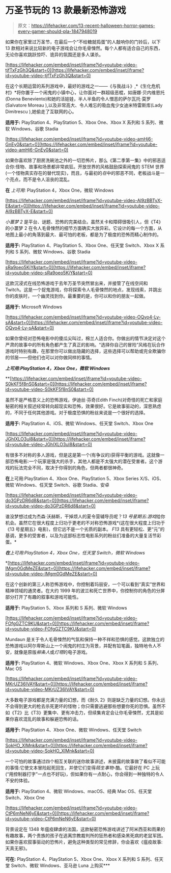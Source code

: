 # 万圣节玩的 13 款最新恐怖游戏

> 原文：<https://lifehacker.com/13-recent-halloween-horror-games-every-gamer-should-pla-1847948019>

如果你在家里过万圣节，在最后一个“不给糖就捣蛋”的人敲响你的门铃后，以下 13 款相对来说比较新的电子游戏会让你毛骨悚然。每个人都有适合自己的东西，无论你喜欢跳跃惊吓、诡异的氛围还是多人谋杀。

 [https://lifehacker.com/embed/inset/iframe?id=youtube-video-tjfTxFzGh3Q&start=0](https://lifehacker.com/embed/inset/iframe?id=youtube-video-tjfTxFzGh3Q&start=0) 

在这个长期运营的系列游戏中，最好的游戏之一——《与我战斗》,*《生化危机村》*将你置于一个闹鬼的小镇中心，让你面对一群超级恶棍，如唐娜·贝内维恩托(Donna Beneviento)和她的活娃娃，半人半鱼的令人憎恶的萨尔瓦托·莫罗(Salvatore Moreau ),以及非常高大、令人难忘的吸血鬼少女迪米特雷斯库(Lady Dimitrescu ),她偷走了互联网的心。

**适用于:** PlayStation 4、PlayStation 5、Xbox One、Xbox X 系列和 S 系列、微软 Windows、谷歌 Stadia

 [https://lifehacker.com/embed/inset/iframe?id=youtube-video-amHj6-GnEy0&start=0](https://lifehacker.com/embed/inset/iframe?id=youtube-video-amHj6-GnEy0&start=0) 

如果你喜欢除了厨房洗碗池之外的一切恐怖片，那么《第二季第一集》中的邪恶适合你:怪物、故事和场景都非常疯狂。开放世界的风格鼓励探索闹鬼的 STEM 世界(一个怪物真实存在的替代现实)，而且，与最初的*在*中的邪恶不同，老板战斗是一个亮点，而不是令人沮丧的混乱。

**在** *上可用:* PlayStation 4，Xbox One，微软 Windows

 [https://lifehacker.com/embed/inset/iframe?id=youtube-video-AI9zBBTyX-E&start=0](https://lifehacker.com/embed/inset/iframe?id=youtube-video-AI9zBBTyX-E&start=0) 

*小噩梦 2* 是平台、谜题、恐怖的完美结合。虽然关卡和障碍很吸引人，但《T4》的小噩梦 2 在令人毛骨悚然的细节方面确实大放异彩。它设计的每一个方面，从地图上最小的角落到最大、最可怕的老板，都是为了极度的恐怖而精心制作的。

**适用于:** PlayStation 4、PlayStation 5、Xbox One、任天堂 Switch、Xbox X 系列和 S 系列、微软 Windows、谷歌 Stadia

 [https://lifehacker.com/embed/inset/iframe?id=youtube-video-sRa9oeo5KiY&start=0](https://lifehacker.com/embed/inset/iframe?id=youtube-video-sRa9oeo5KiY&start=0) 

这款沉浸式在线恐怖游戏于去年万圣节突然冒出来，并接管了在线空间和 Twitch。这是一个捉鬼游戏，你将探索令人毛骨悚然的地点，发现线索，并跳出你的皮肤时，一个幽灵找到你。最重要的是，你可以和你的朋友一起做。

**适用于:** Microsoft Windows

 [https://lifehacker.com/embed/inset/iframe?id=youtube-video-OQvo4-Ly-sA&start=0](https://lifehacker.com/embed/inset/iframe?id=youtube-video-OQvo4-Ly-sA&start=0) 

如果你曾经对恐怖电影中的傻瓜尖叫过，棉兰人适合你。你做出的情节决定对这个严肃的故事中的所有角色都产生了真正的影响。“选择你自己的冒险”风格在玩合作游戏时特别有趣，在那里你可以做出隐藏的选择，这些选择可以帮助或完全欺骗你的邻居——但他们也可以对你做同样的事情。

***上可用:PlayStation 4，Xbox One，微软 Windows***

 **[https://lifehacker.com/embed/inset/iframe?id=youtube-video-S0kKF5f8nS0&start=0](https://lifehacker.com/embed/inset/iframe?id=youtube-video-S0kKF5f8nS0&start=0) 

虽然不是严格意义上的恐怖游戏，伊迪丝·芬奇(Edith Finch)对奇怪的死亡和家庭秘密的相关叙述经常转向超现实和恐怖，效果很好。它是故事驱动的，深思熟虑的，不同于任何其他游戏。对于极度恐惧的粉丝来说是一个很好的选择。

**适用于:** PlayStation 4、iOS、微软 Windows、任天堂 Switch、Xbox One

 [https://lifehacker.com/embed/inset/iframe?id=youtube-video-JGhIXLO3ul8&start=0](https://lifehacker.com/embed/inset/iframe?id=youtube-video-JGhIXLO3ul8&start=0) 

有很多不对称的多人游戏，但是这是第一个(有争议的)获得平衡的游戏。这就像一部恐怖电影:一个玩家是强大的杀手，其他人都是不太强大的潜在受害者。这个游戏的玩法完全不同，取决于你得到的角色，但两者都很神奇。

**在**上可用:PlayStation 4、Xbox One、PlayStation 5、Xbox Series X/S、iOS、微软 Windows、任天堂 Switch、谷歌 Stadia、安卓

 [https://lifehacker.com/embed/inset/iframe?id=youtube-video-do3GPzDR6d8&start=0](https://lifehacker.com/embed/inset/iframe?id=youtube-video-do3GPzDR6d8&start=0) 

谁没梦想过成为杰森·沃赫斯，干掉烦人的夏令营辅导员呢？*13 号星期五:游戏*给你机会。虽然它在很大程度上归功于更老的不对称恐怖游戏*(这在很大程度上归功于《13 号星期五》电影)，但它远不是一个劣质的副本。 *F13* 具有更轻松、更“元”的基调，更多的受害者，以及为这部标志性电影系列的粉丝们准备的大量复活节彩蛋。*

***在**上可用:PlayStation 4，Xbox One，任天堂 Switch，微软 Windows*

 *[https://lifehacker.com/embed/inset/iframe?id=youtube-video-lMgm0GdMeZE&start=0](https://lifehacker.com/embed/inset/iframe?id=youtube-video-lMgm0GdMeZE&start=0) 

在这个创新的第三人称恐怖游戏中，你控制着玛丽安，一个可以看到“真实”世界和精神领域的通灵者。在大约 1999 年的波兰和死亡世界中，你控制你的角色的分屏部分打开了有趣的叙事和游戏可能性。

**适用于:** PlayStation 5、Xbox 系列和 S 系列、微软 Windows

 [https://lifehacker.com/embed/inset/iframe?id=youtube-video-FOfgGZTC9KU&start=0](https://lifehacker.com/embed/inset/iframe?id=youtube-video-FOfgGZTC9KU&start=0) 

Mundaun 是关于令人毛骨悚然的气氛和保持一种不祥和恐惧的感觉。这款独立的恐怖游戏以阿尔卑斯山上一个闹鬼的村庄为背景，并配有铅笔画，独特地令人不安，就像是原版*柳条人*或*灯塔*的电子游戏。

**适用于:** PlayStation 4、微软 Windows、Xbox One、Xbox X 系列和 S 系列、Mac OS

 [https://lifehacker.com/embed/inset/iframe?id=youtube-video-MKrUZ36IVAY&start=0](https://lifehacker.com/embed/inset/iframe?id=youtube-video-MKrUZ36IVAY&start=0) 

大多数电子游戏都是充满力量的幻想，而《耐久 2》则是缺乏力量的幻想。你永远不会得到更大的枪去杀死更坏的怪物；你只需要逃避那些想要你死的恐惧。虽然不如《T2》比《T3》更集中、更有冲击力，但续集肯定会让你毛骨悚然，尤其是如果你喜欢混乱的故事和躲避恐怖的话。

**适用于:** PlayStation 4、Xbox One、微软 Windows、任天堂 Switch

 [https://lifehacker.com/embed/inset/iframe?id=youtube-video-SokHO_XlMnk&start=0](https://lifehacker.com/embed/inset/iframe?id=youtube-video-SokHO_XlMnk&start=0) 

一个可怕的故事通过四个相互关联的迷你故事讲述，未披露的故事做了看似不可能的事情:它使文本冒险起死回生，并使它们变得*陌生事物*-酷。它最好在 PC 上玩(“用控制器打字”一点也不好玩)，但如果你有一点耐心，你会得到一种独特的令人不安的体验。

**适用于:** PlayStation 4、微软 Windows、macOS、经典 Mac OS、任天堂 Switch、Xbox One

 [https://lifehacker.com/embed/inset/iframe?id=youtube-video-CtP6mNeN6yE&start=0](https://lifehacker.com/embed/inset/iframe?id=youtube-video-CtP6mNeN6yE&start=0) 

背景设定在 1348 年瘟疫肆虐的法国，这款秘密恐怖游戏讲述了阿米西亚和雨果的有趣故事，两个贵族的孩子在逃离宗教裁判所的狂热者和感染黑死病的老鼠军团。如果你喜欢叙事驱动的恐怖片，避免这种类型的常见修辞，你会喜欢《瘟疫故事:天真无邪》。

**可在:** PlayStation 4、PlayStation 5、Xbox One、Xbox X 系列和 S 系列、任天堂 Switch、微软 Windows、亚马逊 Luna 上购买***